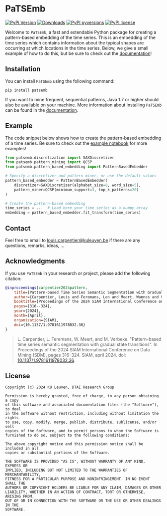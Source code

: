 # PaTSEmb

[![PyPi Version](https://img.shields.io/pypi/v/patsemb.svg)](https://pypi.org/project/patsemb/)
[![Downloads](https://static.pepy.tech/badge/patsemb)](https://pepy.tech/project/patsemb)
[![PyPI pyversions](https://img.shields.io/pypi/pyversions/patsemb)](https://pypi.python.org/pypi/patsemb/)
[![PyPI license](https://img.shields.io/pypi/l/patsemb.svg)](https://pypi.python.org/pypi/patsemb/)

Welcome to ``PaTSEmb``, a fast and extendable Python package for creating a pattern-based embedding
of the time series. This is an embedding of the time series which contains information
about the typical shapes are occurring at which locations in the time series. 
Below, we give a small example of how to do this, but be sure to check out the 
[documentation](https://PaTSEmb.readthedocs.io/)!

## Installation

You can install ``PaTSEmb`` using the following command:
```
pip install patsemb
```
If you want to mine frequent, sequential patterns, Java 1.7 or higher should also be 
available on your machine. More information about installing ``PaTSEmb`` can be found 
in the [documentation](https://PaTSEmb.readthedocs.io/en/stable/installation.html).

## Example 

The code snippet below shows how to create the pattern-based embedding of a 
time series. Be sure to check out the [example notebook](notebooks/examples) 
for more examples!

```python
from patsemb.discretization import SAXDiscretizer
from patsemb.pattern_mining import QCSP
from patsemb.pattern_based_embedding import PatternBasedEmbedder

# Specify a discretizer and pattern miner, or use the default values
pattern_based_embedder = PatternBasedEmbedder(
    discretizer=SAXDiscretizer(alphabet_size=8, word_size=5),
    pattern_miner=QCSP(minimum_support=3, top_k_patterns=20)
)

# Create the pattern-based embedding
time_series = ...  # Load here your time series as a numpy array
embedding = pattern_based_embedder.fit_transform(time_series)
```

## Contact

Feel free to email to [louis.carpentier@kuleuven.be](mailto:louis.carpentier@kuleuven.be) if 
there are any questions, remarks, ideas, ...

## Acknowledgments 

If you use ``PaTSEmb`` in your research or project, please add the following citation:

```bibtex
@inproceedings{carpentier2024pattern,
    title={Pattern-based Time Series Semantic Segmentation with Gradual State Transitions},
    author={Carpentier, Louis and Feremans, Len and Meert, Wannes and Verbeke, Mathias},
    booktitle={Proceedings of the 2024 SIAM International Conference on Data Mining (SDM)},
    pages={316--324},
    year={2024},
    month={April},
    organization={SIAM},
    doi={10.1137/1.9781611978032.36}
}
```
> L. Carpentier, L. Feremans, W. Meert, and M. Verbeke. 
> "Pattern-based time series semantic segmentation with gradual state transitions". 
> In Proceedings of the 2024 SIAM International Conference on Data Mining (SDM), 
> pages 316–324. SIAM, april 2024. doi: [10.1137/1.9781611978032.36](https://doi.org/10.1137/1.9781611978032.36).

## License

    Copyright (c) 2024 KU Leuven, DTAI Research Group

    Permission is hereby granted, free of charge, to any person obtaining a copy
    of this software and associated documentation files (the "Software"), to deal
    in the Software without restriction, including without limitation the rights
    to use, copy, modify, merge, publish, distribute, sublicense, and/or sell
    copies of the Software, and to permit persons to whom the Software is
    furnished to do so, subject to the following conditions:
    
    The above copyright notice and this permission notice shall be included in all
    copies or substantial portions of the Software.
    
    THE SOFTWARE IS PROVIDED "AS IS", WITHOUT WARRANTY OF ANY KIND, EXPRESS OR
    IMPLIED, INCLUDING BUT NOT LIMITED TO THE WARRANTIES OF MERCHANTABILITY,
    FITNESS FOR A PARTICULAR PURPOSE AND NONINFRINGEMENT. IN NO EVENT SHALL THE
    AUTHORS OR COPYRIGHT HOLDERS BE LIABLE FOR ANY CLAIM, DAMAGES OR OTHER
    LIABILITY, WHETHER IN AN ACTION OF CONTRACT, TORT OR OTHERWISE, ARISING FROM,
    OUT OF OR IN CONNECTION WITH THE SOFTWARE OR THE USE OR OTHER DEALINGS IN THE
    SOFTWARE.